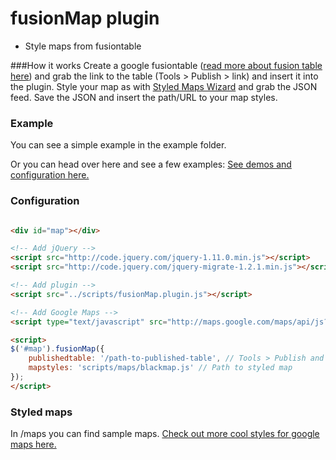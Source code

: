 fusionMap plugin
==============
- Style maps from fusiontable

###How it works
Create a google fusiontable (<a href="https://support.google.com/fusiontables/answer/184641?hl=en&ref_topic=1652595">read more about fusion table here</a>) and grab the link to the table (Tools > Publish > link) and insert it into the plugin. Style your map as with <a href="http://gmaps-samples-v3.googlecode.com/svn/trunk/styledmaps/wizard/index.html">Styled Maps Wizard</a> and grab the JSON feed. Save the JSON and insert the path/URL to your map styles.

### Example
You can see a simple example in the example folder.

Or you can head over here and see a few examples:
<a href="http://www.andersbergmann.dk/fusionmap">See demos and configuration here.</a>


### Configuration
```html

<div id="map"></div>

<!-- Add jQuery -->
<script src="http://code.jquery.com/jquery-1.11.0.min.js"></script>
<script src="http://code.jquery.com/jquery-migrate-1.2.1.min.js"></script>

<!-- Add plugin -->
<script src="../scripts/fusionMap.plugin.js"></script>

<!-- Add Google Maps -->
<script type="text/javascript" src="http://maps.google.com/maps/api/js?sensor=false"></script>

<script>
$('#map').fusionMap({
    publishedtable: '/path-to-published-table', // Tools > Publish and copy paste in the link
    mapstyles: 'scripts/maps/blackmap.js' // Path to styled map
});
</script>

```

### Styled maps
In /maps you can find sample maps.
<a href="http://snazzymaps.com/">Check out more cool styles for google maps here.</a>
